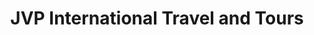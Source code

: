 ---
title: "JVP International Travel and Tours"
url: /tandag/jvp-international-travel-and-tours/
shop: travel agency
---